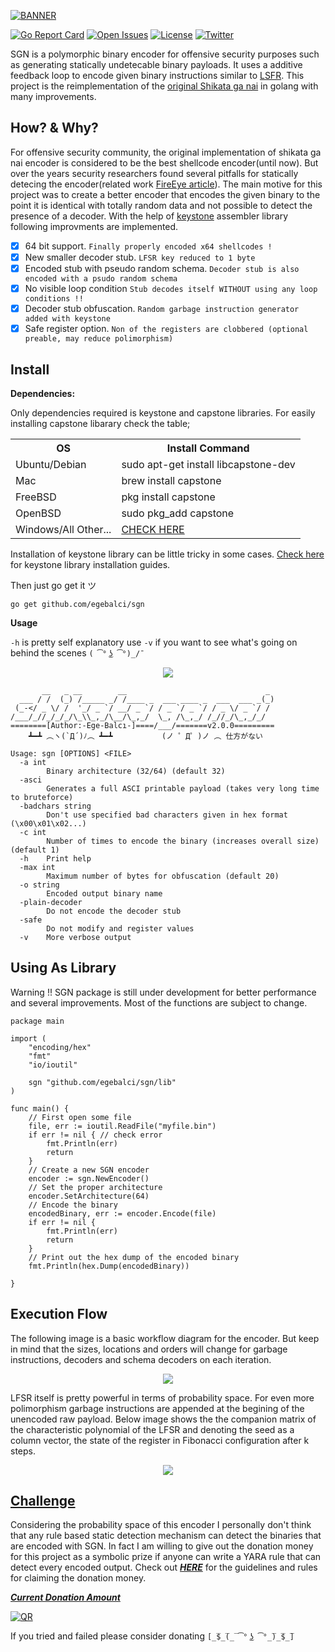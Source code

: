 [![BANNER](https://github.com/EgeBalci/sgn/raw/master/img/banner.png)](https://github.com/EgeBalci/sgn)

[![Go Report Card](https://goreportcard.com/badge/github.com/egebalci/sgn)](https://goreportcard.com/report/github.com/egebalci/sgn)
[![Open Issues](https://img.shields.io/github/issues/egebalci/sgn?style=flat-square&color=red)](https://github.com/EgeBalci/sgn/issues)
[![License](https://img.shields.io/github/license/egebalci/amber.svg?style=flat-square)](https://raw.githubusercontent.com/EgeBalci/sgn/master/LICENSE)
[![Twitter](https://img.shields.io/badge/twitter-@egeblc-55acee.svg?style=flat-square)](https://twitter.com/egeblc)

SGN is a polymorphic binary encoder for offensive security purposes such as generating statically undetecable binary payloads. It uses a additive feedback loop to encode given binary instructions similar to [LSFR](https://en.wikipedia.org/wiki/Linear-feedback_shift_register). This project is the reimplementation of the [original Shikata ga nai](https://github.com/rapid7/metasploit-framework/blob/master/modules/encoders/x86/shikata_ga_nai.rb) in golang with many improvements. 


## How? & Why?
For offensive security community, the original implementation of shikata ga nai encoder is considered to be the best shellcode encoder(until now). But over the years security researchers found several pitfalls for statically detecing the encoder(related work [FireEye article](https://www.fireeye.com/blog/threat-research/2019/10/shikata-ga-nai-encoder-still-going-strong.html)). The main motive for this project was to create a better encoder that encodes the given binary to the point it is identical with totally random data and not possible to detect the presence of a decoder. With the help of [keystone](http://www.keystone-engine.org/) assembler library following improvments are implemented.

- [x] 64 bit support. `Finally properly encoded x64 shellcodes !`
- [x] New smaller decoder stub. `LFSR key reduced to 1 byte`
- [x] Encoded stub with pseudo random schema. `Decoder stub is also encoded with a psudo random schema`
- [x] No visible loop condition `Stub decodes itself WITHOUT using any loop conditions !!` 
- [x] Decoder stub obfuscation. `Random garbage instruction generator added with keystone`
- [x] Safe register option. `Non of the registers are clobbered (optional preable, may reduce polimorphism)` 

## Install

**Dependencies:**

Only dependencies required is keystone and capstone libraries. For easily installing capstone libarary check the table;


<table>
  <tr>
      <th>OS</th>
      <th>Install Command</th>
  </tr>
  <tr>
      <td>Ubuntu/Debian</td>
      <td>sudo apt-get install libcapstone-dev</td>
  </tr>
  <tr>
      <td>Mac</td>
      <td>brew install capstone</td>
  </tr>
  <tr>
      <td>FreeBSD</td>
      <td>pkg install capstone</td>
  </tr>
  <tr>
      <td>OpenBSD</td>
      <td>sudo pkg_add capstone</td>
  </tr>
  <tr>
      <td>Windows/All Other...</td>
      <td><a href="https://www.capstone-engine.org/documentation.html">CHECK HERE</a></td>
  </tr>
</table>

Installation of keystone library can be little tricky in some cases. [Check here](https://github.com/keystone-engine/keystone/blob/master/docs/COMPILE.md) for keystone library installation guides.

Then just go get it ツ

```
go get github.com/egebalci/sgn
```

**Usage**

`-h` is pretty self explanatory use `-v` if you want to see what's going on behind the scenes `( ͡° ͜ʖ ͡°)_/¯`
<p align="center">
  <img src="https://github.com/EgeBalci/sgn/raw/master/img/usage.gif">
</p>


```
       __   _ __        __                               _ 
  ___ / /  (_) /_____ _/ /____ _  ___ ____ _  ___  ___ _(_)
 (_-</ _ \/ /  '_/ _ `/ __/ _ `/ / _ `/ _ `/ / _ \/ _ `/ / 
/___/_//_/_/_/\_\\_,_/\__/\_,_/  \_, /\_,_/ /_//_/\_,_/_/  
========[Author:-Ege-Balcı-]====/___/=======v2.0.0=========  
    ┻━┻ ︵ヽ(`Д´)ﾉ︵ ┻━┻           (ノ ゜Д゜)ノ ︵ 仕方がない

Usage: sgn [OPTIONS] <FILE>
  -a int
    	Binary architecture (32/64) (default 32)
  -asci
    	Generates a full ASCI printable payload (takes very long time to bruteforce)
  -badchars string
    	Don't use specified bad characters given in hex format (\x00\x01\x02...)
  -c int
    	Number of times to encode the binary (increases overall size) (default 1)
  -h	Print help
  -max int
    	Maximum number of bytes for obfuscation (default 20)
  -o string
    	Encoded output binary name
  -plain-decoder
    	Do not encode the decoder stub
  -safe
    	Do not modify and register values
  -v	More verbose output
```


## Using As Library
Warning !! SGN package is still under development for better performance and several improvements. Most of the functions are subject to change.

```
package main

import (
	"encoding/hex"
	"fmt"
	"io/ioutil"

	sgn "github.com/egebalci/sgn/lib"
)

func main() {
	// First open some file
	file, err := ioutil.ReadFile("myfile.bin")
	if err != nil { // check error
		fmt.Println(err)
		return
	}
	// Create a new SGN encoder
	encoder := sgn.NewEncoder()
	// Set the proper architecture
	encoder.SetArchitecture(64)
	// Encode the binary
	encodedBinary, err := encoder.Encode(file)
	if err != nil {
		fmt.Println(err)
		return
	}
	// Print out the hex dump of the encoded binary
	fmt.Println(hex.Dump(encodedBinary))

}
```


## Execution Flow

The following image is a basic workflow diagram for the encoder. But keep in mind that the sizes, locations and orders will change for garbage instructions, decoders and schema decoders on each iteration. 

<p align="center">
  <img src="https://github.com/EgeBalci/sgn/raw/master/img/flow.png">
</p>

LFSR itself is pretty powerful in terms of probability space. For even more polimorphism garbage instructions are appended at the begining of the unencoded raw payload. Below image shows the the companion matrix of the characteristic polynomial of the LFSR and denoting the seed as a column vector, the state of the register in Fibonacci configuration after k steps.

<p align="center">
  <img src="https://github.com/EgeBalci/sgn/raw/master/img/matrices.svg">
</p>


## [Challenge](https://github.com/EgeBalci/sgn/wiki/Challange_Guidelines)

Considering the probability space of this encoder I personally don't think that any rule based static detection mechanism can detect the binaries that are encoded with SGN. In fact I am willing to give out the donation money for this project as a symbolic prize if anyone can write a YARA rule that can detect every encoded output. Check out [***HERE***](https://github.com/EgeBalci/sgn/wiki/Challange_Guidelines) for the guidelines and rules for claiming the donation money.

[***Current Donation Amount***](https://www.blockchain.com/tr/btc/address/1615NKMjpHShh3hWHrazWybgJxpqZgz4f2)

[![QR](https://github.com/EgeBalci/sgn/raw/master/img/btc_qr.png)](https://www.blockchain.com/tr/btc/address/1615NKMjpHShh3hWHrazWybgJxpqZgz4f2)

If you tried and failed please consider donating `[̲̅$̲̅(̲̅ ͡° ͜ʖ ͡°̲̅)̲̅$̲̅]`